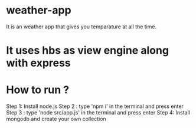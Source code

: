 # weather-app
It is an weather app that gives you temparature at all the time.
# It uses hbs as view engine along with express
# How to run ?
Step 1: Install node.js
Step 2 : type 'npm i' in the terminal and press enter
Step 3 : type 'node src/app.js' in the terminal and press enter
Step 4: Install mongodb and create your own collection
